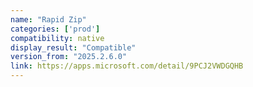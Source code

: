 ```yaml
---
name: "Rapid Zip"
categories: ['prod']
compatibility: native
display_result: "Compatible"
version_from: "2025.2.6.0"
link: https://apps.microsoft.com/detail/9PCJ2VWDGQHB
---
```

